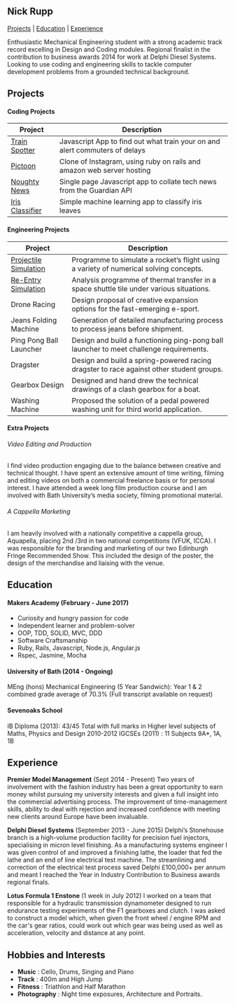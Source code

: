 ## Nick Rupp

[Projects](#projects) | [Education](#education) | [Experience](#experience)

Enthusiastic Mechanical Engineering student with a strong academic track record excelling in Design and Coding modules. Regional finalist in the contribution to business awards 2014 for work at Delphi Diesel Systems. Looking to use coding and engineering skills to tackle computer development problems from a grounded technical background.

## Projects
#### Coding Projects
|Project|Description|
|---|---|
|[Train Spotter](https://github.com/whatsrupp/train-spotter)|Javascript App to find out what train your on and alert commuters of delays|
|[Pictoon](https://github.com/whatsrupp/toon)|Clone of Instagram, using ruby on rails and amazon web server hosting |
|[Noughty News](https://github.com/whatsrupp/noughty-news)|Single page Javascript app to collate tech news from the Guardian API|
|[Iris Classifier](https://github.com/whatsrupp/iris-classification)|Simple machine learning app to classify iris leaves|

#### Engineering Projects
| Project   | Description |
|---        |---         |
|[Projectile Simulation](https://github.com/whatsrupp/matlab-projectile-model)|Programme to simulate a rocket’s flight using a variety of numerical solving concepts.|
|[Re-Entry Simulation](https://github.com/whatsrupp/matlab-shuttle-model)|Analysis programme of thermal transfer in a space shuttle tile under various situations.|
|Drone Racing|Design proposal of creative expansion options for the fast-emerging e-sport.|
|Jeans Folding Machine|Generation of detailed manufacturing process to process jeans before shipment.|
|Ping Pong Ball Launcher|Design and build a functioning ping-pong ball launcher to meet challenge requirements.|
|Dragster|Design and build a spring-powered racing dragster to race against other student groups.|
|Gearbox Design|Designed and hand drew the technical drawings of a clash gearbox for a boat.|
|Washing Machine|Proposed the solution of a pedal powered washing unit for third world application.|

#### Extra Projects
###### Video Editing and Production
I find video production engaging due to the balance between creative and technical thought. I have spent an extensive amount of time writing, filming and editing videos on both a commercial freelance basis or for personal interest. I have attended a week long film production course and I am involved with Bath University’s media society, filming promotional material.
###### A Cappella Marketing
I am heavily involved with a nationally competitive a cappella group, Aquapella, placing 2nd /3rd in two national competitions (VFUK, ICCA). I was responsible for the branding and marketing of our two Edinburgh Fringe Recommended Show. This included the design of the poster, the design of the merchandise and liaising with the venue.

## Education

#### Makers Academy (February - June 2017)

- Curiosity and hungry passion for code
- Independent learner and problem-solver
- OOP, TDD, SOLID, MVC, DDD
- Software Craftsmanship
- Ruby, Rails, Javascript, Node.js, Angular.js
- Rspec, Jasmine, Mocha

#### University of Bath (2014 - Ongoing)
MEng (hons) Mechanical Engineering (5 Year Sandwich): Year 1 & 2 combined grade average of 70.3% (Full transcript available on request)

#### Sevenoaks School
IB Diploma (2013): 43/45 Total with full marks in Higher level subjects of Maths, Physics and Design 2010-2012
IGCSEs (2011) : 11 Subjects 9A*, 1A, 1B

## Experience

**Premier Model Management** (Sept 2014 - Present)
Two years of involvement with the fashion industry has been a great opportunity to earn money whilst pursuing my university interests and given a full insight into the commercial advertising process. The improvement of time-management skills, ability to deal with rejection and increased confidence with meeting new clients around Europe have been invaluable.

**Delphi Diesel Systems** (September 2013 - June 2015)
Delphi’s Stonehouse branch is a high-volume production facility for precision fuel injectors, specialising in micron level finishing. As a manufacturing systems engineer I was given control of and improved a finishing lathe, the loader that fed the lathe and an end of line electrical test machine. The streamlining and correction of the electrical test process saved Delphi £100,000+ per annum and meant I reached the Year in Industry Contribution to Business awards regional finals.

**Lotus Formula 1 Enstone** (1 week in July 2012)
I worked on a team that responsible for a hydraulic transmission dynamometer designed to run endurance testing experiments of the F1 gearboxes and clutch. I was asked to construct a model which, when given the front wheel / engine RPM and the car's gear ratios, could work out which gear was being used as well as acceleration, velocity and distance at any point.


## Hobbies and Interests
- **Music** : Cello, Drums, Singing and Piano
- **Track** : 400m and High Jump
- **Fitness** : Triathlon and Half Marathon
- **Photography** : Night time exposures, Architecture and Portraits.
